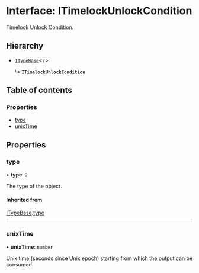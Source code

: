 # Interface: ITimelockUnlockCondition

Timelock Unlock Condition.

## Hierarchy

- [`ITypeBase`](ITypeBase.md)<``2``\>

  ↳ **`ITimelockUnlockCondition`**

## Table of contents

### Properties

- [type](ITimelockUnlockCondition.md#type)
- [unixTime](ITimelockUnlockCondition.md#unixtime)

## Properties

### type

• **type**: ``2``

The type of the object.

#### Inherited from

[ITypeBase](ITypeBase.md).[type](ITypeBase.md#type)

___

### unixTime

• **unixTime**: `number`

Unix time (seconds since Unix epoch) starting from which the output can be consumed.
